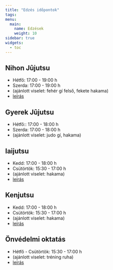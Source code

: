 ```yaml
---
title: "Edzés időpontok"
tags:
menu:
  main:
    name: Edzések
    weight: 10
sidebar: true
widgets:
  - toc
---
```


## Nihon Jûjutsu

- Hétfő: 17:00 - 19:00 h
- Szerda: 17:00 - 19:00 h
- (ajánlott viselet: fehér gí felső, fekete hakama)
- [leírás](/nihon-jujutsu)

## Gyerek Jûjutsu

- Hétfő:: 17:00 - 18:00 h
- Szerda: 17:00 - 18:00 h
- (ajánlott viselet: judo gí, hakama)


## Iaijutsu

- Kedd: 17:00 - 18:00 h
- Csütörtök: 15:30 - 17:00 h
- (ajánlott viselet: hakama)
- [leírás](/iaijutsu)


## Kenjutsu

- Kedd: 17:00 - 18:00 h
- Csütörtök: 15:30 - 17:00 h
- (ajánlott viselet: hakama)
- [leírás](/kenjutsu)


## Önvédelmi oktatás

- Hétfő - Csütörtök: 15:30 - 17:00 h
- (ajánlott viselet: tréning ruha)
- [leírás](/onvedelem)

